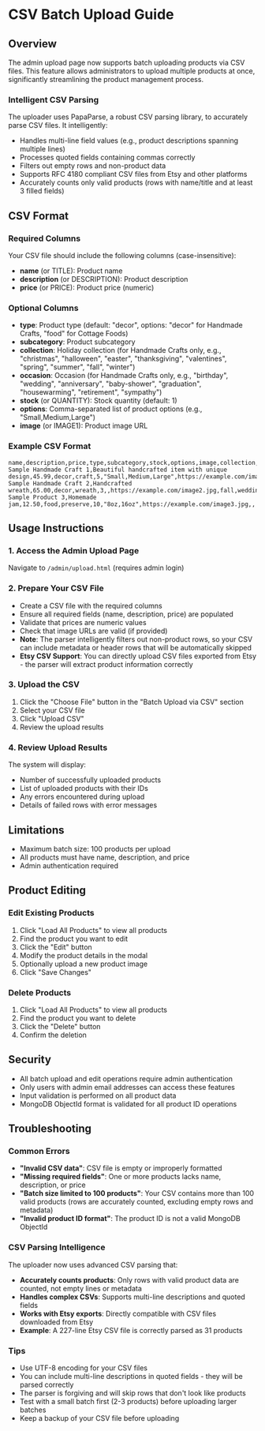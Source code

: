 # CSV Batch Upload Guide

## Overview
The admin upload page now supports batch uploading products via CSV files. This feature allows administrators to upload multiple products at once, significantly streamlining the product management process.

### Intelligent CSV Parsing
The uploader uses PapaParse, a robust CSV parsing library, to accurately parse CSV files. It intelligently:
- Handles multi-line field values (e.g., product descriptions spanning multiple lines)
- Processes quoted fields containing commas correctly
- Filters out empty rows and non-product data
- Supports RFC 4180 compliant CSV files from Etsy and other platforms
- Accurately counts only valid products (rows with name/title and at least 3 filled fields)

## CSV Format

### Required Columns
Your CSV file should include the following columns (case-insensitive):

- **name** (or TITLE): Product name
- **description** (or DESCRIPTION): Product description
- **price** (or PRICE): Product price (numeric)

### Optional Columns
- **type**: Product type (default: "decor", options: "decor" for Handmade Crafts, "food" for Cottage Foods)
- **subcategory**: Product subcategory
- **collection**: Holiday collection (for Handmade Crafts only, e.g., "christmas", "halloween", "easter", "thanksgiving", "valentines", "spring", "summer", "fall", "winter")
- **occasion**: Occasion (for Handmade Crafts only, e.g., "birthday", "wedding", "anniversary", "baby-shower", "graduation", "housewarming", "retirement", "sympathy")
- **stock** (or QUANTITY): Stock quantity (default: 1)
- **options**: Comma-separated list of product options (e.g., "Small,Medium,Large")
- **image** (or IMAGE1): Product image URL

### Example CSV Format

```csv
name,description,price,type,subcategory,stock,options,image,collection,occasion
Sample Handmade Craft 1,Beautiful handcrafted item with unique design,45.99,decor,craft,5,"Small,Medium,Large",https://example.com/image1.jpg,christmas,
Sample Handmade Craft 2,Handcrafted wreath,65.00,decor,wreath,3,,https://example.com/image2.jpg,fall,wedding
Sample Product 3,Homemade jam,12.50,food,preserve,10,"8oz,16oz",https://example.com/image3.jpg,,
```

## Usage Instructions

### 1. Access the Admin Upload Page
Navigate to `/admin/upload.html` (requires admin login)

### 2. Prepare Your CSV File
- Create a CSV file with the required columns
- Ensure all required fields (name, description, price) are populated
- Validate that prices are numeric values
- Check that image URLs are valid (if provided)
- **Note**: The parser intelligently filters out non-product rows, so your CSV can include metadata or header rows that will be automatically skipped
- **Etsy CSV Support**: You can directly upload CSV files exported from Etsy - the parser will extract product information correctly

### 3. Upload the CSV
1. Click the "Choose File" button in the "Batch Upload via CSV" section
2. Select your CSV file
3. Click "Upload CSV"
4. Review the upload results

### 4. Review Upload Results
The system will display:
- Number of successfully uploaded products
- List of uploaded products with their IDs
- Any errors encountered during upload
- Details of failed rows with error messages

## Limitations
- Maximum batch size: 100 products per upload
- All products must have name, description, and price
- Admin authentication required

## Product Editing

### Edit Existing Products
1. Click "Load All Products" to view all products
2. Find the product you want to edit
3. Click the "Edit" button
4. Modify the product details in the modal
5. Optionally upload a new product image
6. Click "Save Changes"

### Delete Products
1. Click "Load All Products" to view all products
2. Find the product you want to delete
3. Click the "Delete" button
4. Confirm the deletion

## Security
- All batch upload and edit operations require admin authentication
- Only users with admin email addresses can access these features
- Input validation is performed on all product data
- MongoDB ObjectId format is validated for all product ID operations

## Troubleshooting

### Common Errors
- **"Invalid CSV data"**: CSV file is empty or improperly formatted
- **"Missing required fields"**: One or more products lacks name, description, or price
- **"Batch size limited to 100 products"**: Your CSV contains more than 100 valid products (rows are accurately counted, excluding empty rows and metadata)
- **"Invalid product ID format"**: The product ID is not a valid MongoDB ObjectId

### CSV Parsing Intelligence
The uploader now uses advanced CSV parsing that:
- **Accurately counts products**: Only rows with valid product data are counted, not empty lines or metadata
- **Handles complex CSVs**: Supports multi-line descriptions and quoted fields
- **Works with Etsy exports**: Directly compatible with CSV files downloaded from Etsy
- **Example**: A 227-line Etsy CSV file is correctly parsed as 31 products

### Tips
- Use UTF-8 encoding for your CSV files
- You can include multi-line descriptions in quoted fields - they will be parsed correctly
- The parser is forgiving and will skip rows that don't look like products
- Test with a small batch first (2-3 products) before uploading larger batches
- Keep a backup of your CSV file before uploading
